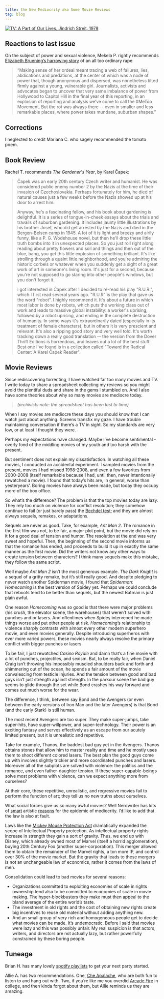 ```yaml
---
title: the New Mediocrity aka Some Movie Reviews
tag: blog
---
```


[![TV: A Part of Our Lives, Jindrich Streit, 1978][1]][11]

## Reactions to last issue

On the subject of power and sexual violence, Mekela P. rightly recommends [Elizabeth Bruening’s harrowing story][2] of an all too ordinary rape:

> “Making sense of her ordeal meant tracing a web of failures, lies, abdications and predations, at the center of which was a node of power that, though anonymous and dispersed, was nonetheless tilted firmly against a young, vulnerable girl. Journalists, activists and advocates began to uncover that very same imbalance of power from Hollywood to Capitol Hill in the final year of this reporting, in an explosion of reporting and analysis we’ve come to call the #MeToo Movement. But the rot was always there -- even in smaller and less remarkable places, where power takes mundane, suburban shapes.”

## Corrections

I neglected to credit Mariana C. who sagely recommended the tomato poem.

## Book Review

Rachel T. recommends _The Gardener's Year_, by Karel Čapek:

> Čapek was an early 20th century Czech writer and humanist. He was considered public enemy number 2 by the Nazis at the time of their invasion of Czechoslovakia. Perhaps fortunately for him, he died of natural causes just a few weeks before the Nazis showed up at his door to arrest him.
>
> Anyway, he's a fascinating fellow, and his book about gardening is delightful. It is a series of tongue-in-cheek essays about the trials and travails of suburban gardening. It includes jaunty little illustrations by his brother Josef, who did get arrested by the Nazis and died in the Bergen-Belsen camp in 1945. A lot of it is light and breezy and airily funny, like a P. G. Wodehouse novel, but then he'll drop these little truth bombs into it in unexpected places. So you just roll right along reading about pretty flowers and soil and things and then out of the blue, bang, you get this little explosion of something brilliant. It's like strolling through a quaint little neighborhood, and you're admiring the historic corbels or whatever when you suddenly get a sight of a great work of art in someone's living room. It's just for a second, because you're not supposed to go staring into other people's windows, but you don't forget it.
>
> I got interested in Čapek after I decided to re-read his play "R.U.R.", which I first read several years ago. "R.U.R" is the play that gave us the word "robot". I highly recommend it. It's about a future in which most labor is done by robots, which puts the working class out of work and leads to massive global instability: a worker's uprising, followed by a robot uprising, and ending in the complete destruction of humanity. In some ways it's extraordinarily dated (especially in its treatment of female characters), but in others it is very prescient and relevant. It's also a ripping good story and very well told. It's worth tracking down a really good translation -- the version from the Dover Thrift Editions is horrendous, and leaves out a lot of the best stuff. Best one I've found is in a collection called "Toward the Radical Center: A Karel Čapek Reader".

## Movie Reviews

Since rediscovering torrenting, I have watched far too many movies and TV. I write today to share a spreadsheet collecting my reviews so you might avoid the plentiful duds and share in the gems I stumbled on. And I also have some theories about why so many movies are mediocre today.

> *(archivists note: the spreadsheet has been lost to time)*

When I say movies are mediocre these days you should know that I can watch just about anything. Screens transfix my gaze. I have trouble maintaining conversation if there’s a TV in sight. So my standards are very low, or at least I thought they were.

Perhaps my expectations have changed. Maybe I’ve become sentimental - overly fond of the middling movies of my youth and too harsh with the present.

But sentiment does not explain my dissatisfaction. In watching all these movies, I conducted an accidental experiment. I sampled movies from the present, movies I had missed 1998-2008, and even a few favorites from 2000-2008 (itself remarkable because I had, until then, never intentionally rewatched a movie). I found that today’s hits are, in general, worse than yesteryears’. Boring movies have always been made, but today they occupy more of the box office.

So what’s the difference? The problem is that the top movies today are lazy. They rely too much on violence for conflict resolution; they somehow continue to fail (or just barely pass) the [Bechdel test][4]; and they are almost always sequels, remakes, or adaptations.

Sequels are never as good. Take, for example, _Ant Man 2_. The romance in the first film was not, to be fair, a major plot point, but the movie did rely on it for a good deal of tension and humor. The resolution at the end was very sweet and hopeful. Then, the beginning of the second movie informs us that the romance has ended, and proceeds to build it up in exactly the same manner as the first movie. Did the writers not know any other ways to create tension between characters? I think many sequels make this mistake, they follow the same script.

Well maybe _Ant Man 2_ isn’t the most generous example. _The Dark Knight_ is a sequel of a gritty remake, but it’s still really good. And despite pledging to never watch another Spiderman movie, I found that _Spiderman: Homecoming_ is the best version of Spidey yet. Perhaps we could conclude that reboots tend to be better than sequels, but the newest Batman is just plain awful.

One reason _Homecoming_ was so good is that there were major problems (his crush, the elevator scene, the warehouses) that weren’t solved with punches and or lasers. And oftentimes when Spidey intervened he made things worse and put other people at risk. _Homecoming_’s relationship to violence sharply contrasts with almost every other modern superhero movie, and even movies generally. Despite introducing superheros with ever more varied powers, these movies nearly always resolve the primary conflict with bigger punches or lasers.

To be fair, I just rewatched _Casino Royale_ and damn that’s a fine movie with a lot of punches, projectiles, and sexism. But, to be really fair, when Daniel Craig isn’t throwing his impossibly muscled shoulders back and forth and shimmering out of the ocean, he spends a fair amount of the movie convalescing from testicle injuries. And the tension between good and bad guys isn’t just strength against strength. In the parkour scene the bad guy seems to glide through the set while Bond crashes his way forward and comes out much worse for the wear.

The difference, I think, between say Bond and the Avengers (or even between the early versions of Iron Man and the later Avengers) is that Bond (and the early Stark) is still human.

The most recent Avengers are too super. They make super-jumps, take super-hits, have super-willpower, and super-technology. Their power is an exciting fantasy and serves effectively as an escape from our acutely limited present, but it is unrealistic and repetitive.

Take for example, Thanos, the baddest bad guy yet in the Avengers. Thanos obtains stones that allow him to master reality and time and he mostly uses them to shoot different colored lasers. The best plan the good guys come up with involves slightly trickier and more coordinated punches and lasers. Moreover all of the subplots are solved with violence: the politics and the romance, and even father-daughter tension. If these super-capable-beings solve most problems with violence, can we expect anything more from ourselves?

At their core, these repetitive, unrealistic, and regressive movies fail to perform the function of art; they tell us no new truths about ourselves.

What social forces give us so many awful movies? Well Nerdwriter has lots of [smart][5] artistic [reasons][6] for the epidemic of mediocrity. I’d like to add that the law is also at fault.

Laws like the [Mickey Mouse Protection Act][7] dramatically expanded the scope of Intellectual Property protection. As intellectual property rights increase in strength they gain a sort of gravity. Thus, we end up with Disney, which already owned most of Marvel (itself a horrid agglomeration), buying 20th Century Fox (another super-corporation). This merger allowed them to obtain the remainder of the Marvel rights, a ton more IP, and control over 30% of the movie market. But the gravity that leads to these mergers is not an unchangeable law of economics, rather it comes from the laws of men.

Consolidation could lead to bad movies for several reasons:

* Organizations committed to exploiting economies of scale in rights ownership tend also to be committed to economies of scale in movie making. The hyper-blockbusters they make must then appeal to the bland average of the entire world’s taste.
* The investment in old rights and the cost of obtaining new rights create big incentives to reuse old material without adding anything new.
* And an small group of very rich and homogeneous people get to decide what movies can be made. It’s undemocratic. Before I said that movies were lazy and this was possibly unfair. My real suspicion is that actors, writers, and directors are not actually lazy, but rather powerfully constrained by these boring people.

## Tuneage

Brian H. has many lovely [spotify playlists][8] to get your next party started.

Allie A. has two recommendations. One, [Che Apalache][9], who are both fun to listen to and hang out with. Two, if you’re like me you overdid [Arcade Fire][10] in college, and then kinda forgot about them, but Allie reminds us they are amazing.

[1]: /assets/images/blogs/tv-a-part-of-our-lives.jpg
[2]: https://www.washingtonpost.com/graphics/2018/opinions/arlington-texas/?noredirect=on&utm_term=.5b5efa818df2
[3]: https://docs.google.com/spreadsheets/d/1b8mD1BhNxcxq_hEaAaY8Bpb_gIGnL9yasvYe5BYaCdM/edit?usp=sharing
[4]: https://www.youtube.com/watch?v=bLF6sAAMb4s
[5]: https://www.youtube.com/watch?v=z18LY6NME1s
[6]: https://www.youtube.com/watch?v=Ukk5TJL27pE
[7]: https://en.wikipedia.org/wiki/Copyright_Term_Extension_Act
[8]: https://open.spotify.com/user/1226351800/playlist/24K5gOQ6WNwEADLSEVPxaC?si=ma7BiGlcR5GAhIs7Gki6jQ
[9]: https://open.spotify.com/album/58SeOjwf3riVxGVRF2vDK8?si=T5AMopSbRv2yf2IbngWumg
[10]: https://open.spotify.com/album/1DNojVW079FU9YnAMk3Cgr?si=b160oOqASkenuBydMYVZdg
[11]: https://www.artic.edu/artworks/121378/tv-a-part-of-our-lives
